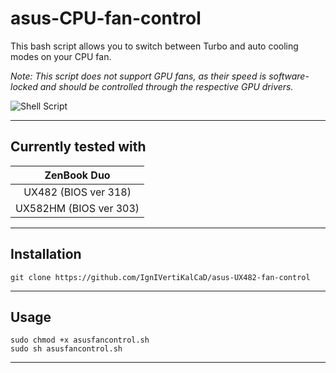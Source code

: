 # asus-CPU-fan-control

This bash script allows you to switch between Turbo and auto cooling modes on your CPU fan.

*Note: This script does not support GPU fans, as their speed is software-locked and should be controlled through the respective GPU drivers.*

![Shell Script](https://img.shields.io/badge/shell_script-%23121011.svg?style=for-the-badge&logo=gnu-bash&logoColor=white)

____

## Currently tested with

|  ZenBook Duo |
|:--------:|
| UX482 (BIOS ver 318)   |
| UX582HM (BIOS ver 303) |

____

## Installation

```
git clone https://github.com/IgnIVertiKalCaD/asus-UX482-fan-control

```
____

## Usage

```
sudo chmod +x asusfancontrol.sh
sudo sh asusfancontrol.sh

```

____
